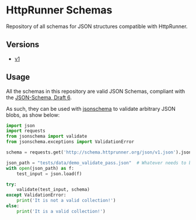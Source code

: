 # HttpRunner Schemas

Repository of all schemas for JSON structures compatible with HttpRunner.

## Versions

- [v1](json/v1.json)

## Usage

All the schemas in this repository are valid JSON Schemas, compliant with the [JSON-Schema, Draft 6][JSON-Schema].

As such, they can be used with [jsonschema][jsonschema] to validate arbitrary JSON blobs, as show below:

```python
import json
import requests
from jsonschema import validate
from jsonschema.exceptions import ValidationError

schema = requests.get('http://schema.httprunner.org/json/v1.json').json()

json_path = "tests/data/demo_validate_pass.json"  # Whatever needs to be validated.
with open(json_path) as f:
    test_input = json.load(f)

try:
    validate(test_input, schema)
except ValidationError:
    print('It is not a valid collection!')
else:
    print('It is a valid collection!')
```

[JSON-Schema]: http://json-schema.org/documentation.html
[jsonschema]: https://github.com/Julian/jsonschema